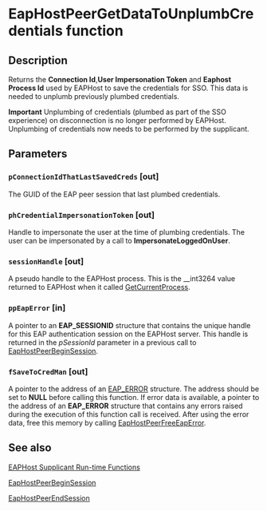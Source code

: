 # EapHostPeerGetDataToUnplumbCredentials function

## Description

Returns the **Connection Id**,**User Impersonation Token** and **Eaphost Process Id**  used by EAPHost to save the credentials for SSO. This data is needed to unplumb previously plumbed credentials.

**Important**
Unplumbing of credentials (plumbed as part of the SSO experience) on disconnection is no longer performed by EAPHost. Unplumbing of credentials now needs to be performed by the supplicant.

## Parameters

### `pConnectionIdThatLastSavedCreds` [out]

The GUID of the EAP peer session that last plumbed credentials.

### `phCredentialImpersonationToken` [out]

Handle to impersonate the user at the time of plumbing credentials. The user can be impersonated by a call to **ImpersonateLoggedOnUser**.

### `sessionHandle` [out]

A pseudo handle to the EAPHost process. This is the __int3264 value returned to EAPHost when it called [GetCurrentProcess](https://learn.microsoft.com/windows/desktop/api/processthreadsapi/nf-processthreadsapi-getcurrentprocess).

### `ppEapError` [in]

A pointer to an **EAP_SESSIONID** structure that contains the unique handle for this EAP authentication session on the EAPHost server. This handle is returned in the *pSessionId* parameter in a previous call to [EapHostPeerBeginSession](https://learn.microsoft.com/previous-versions/windows/desktop/api/eappapis/nf-eappapis-eaphostpeerbeginsession).

### `fSaveToCredMan` [out]

A pointer to the address of an [EAP_ERROR](https://learn.microsoft.com/windows/desktop/api/eaptypes/ns-eaptypes-eap_error) structure. The address should be set to **NULL** before calling this function. If error data is available, a pointer to the address of an **EAP_ERROR** structure that contains any errors raised during the execution of this function call is received. After using the error data, free this memory by calling [EapHostPeerFreeEapError](https://learn.microsoft.com/previous-versions/windows/desktop/api/eappapis/nf-eappapis-eaphostpeerfreeeaperror).

## See also

[EAPHost Supplicant Run-time Functions](https://learn.microsoft.com/windows/win32/eaphost/eap-host-supplicant-run-time-functions)

[EapHostPeerBeginSession](https://learn.microsoft.com/previous-versions/windows/desktop/api/eappapis/nf-eappapis-eaphostpeerbeginsession)

[EapHostPeerEndSession](https://learn.microsoft.com/previous-versions/windows/desktop/api/eappapis/nf-eappapis-eaphostpeerendsession)